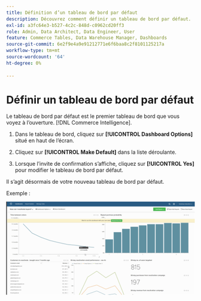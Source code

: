```yaml
---
title: Définition d’un tableau de bord par défaut
description: Découvrez comment définir un tableau de bord par défaut.
exl-id: a3fc64e3-b527-4c2c-848d-c0962cd20ff3
role: Admin, Data Architect, Data Engineer, User
feature: Commerce Tables, Data Warehouse Manager, Dashboards
source-git-commit: 6e2f9e4a9e91212771e6f6baa8c2f8101125217a
workflow-type: tm+mt
source-wordcount: '64'
ht-degree: 0%

---
```


# Définir un tableau de bord par défaut

Le tableau de bord par défaut est le premier tableau de bord que vous voyez à l’ouverture. [!DNL Commerce Intelligence].

1. Dans le tableau de bord, cliquez sur **[!UICONTROL Dashboard Options]** situé en haut de l’écran.

1. Cliquez sur **[!UICONTROL Make Default]** dans la liste déroulante.

1. Lorsque l’invite de confirmation s’affiche, cliquez sur **[!UICONTROL Yes]** pour modifier le tableau de bord par défaut.

Il s’agit désormais de votre nouveau tableau de bord par défaut.

Exemple :

![tableau de bord par défaut](../../assets/default_dashboard.gif)
